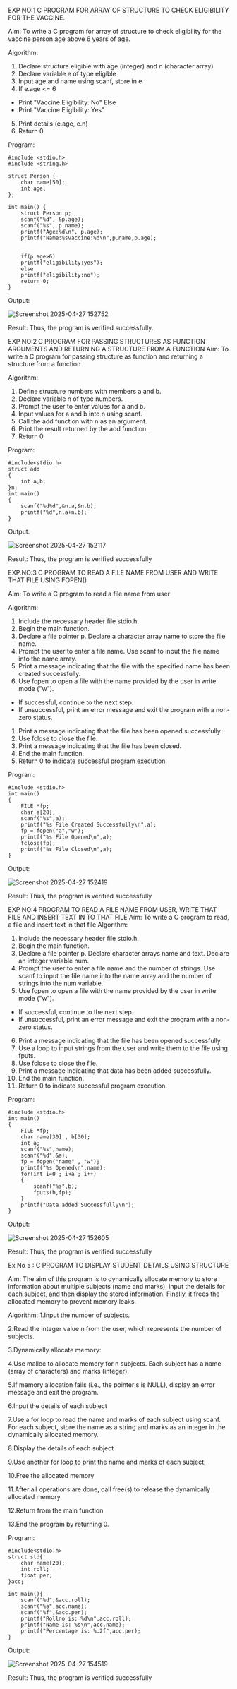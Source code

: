 EXP NO:1 C PROGRAM FOR ARRAY OF STRUCTURE TO CHECK ELIGIBILITY FOR THE VACCINE.

Aim:
To write a C program for array of structure to check eligibility for the vaccine person age above 6 years of age.

Algorithm:
1.	Declare structure eligible with age (integer) and n (character array)
2.	Declare variable e of type eligible
3.	Input age and name using scanf, store in e
4.	If e.age <= 6
-	Print "Vaccine Eligibility: No"
Else
-	Print "Vaccine Eligibility: Yes"
5.	Print details (e.age, e.n)
6.	Return 0
 
Program:
```
#include <stdio.h>
#include <string.h>

struct Person {
    char name[50];
    int age;
};

int main() {
    struct Person p;
    scanf("%d", &p.age);
    scanf("%s", p.name);
    printf("Age:%d\n", p.age);
    printf("Name:%svaccine:%d\n",p.name,p.age);
    
   
    if(p.age>6)
    printf("eligibility:yes");
    else
    printf("eligibility:no");
    return 0;
}
```

Output:

![Screenshot 2025-04-27 152752](https://github.com/user-attachments/assets/44b2eaac-3284-44c8-a902-da1e7fbf8b76)


Result:
Thus, the program is verified successfully. 



EXP NO:2 C PROGRAM FOR PASSING STRUCTURES AS FUNCTION ARGUMENTS AND RETURNING A STRUCTURE FROM A FUNCTION
Aim:
To write a C program for passing structure as function and returning a structure from a function

Algorithm:
1.	Define structure numbers with members a and b.
2.	Declare variable n of type numbers.
3.	Prompt the user to enter values for a and b.
4.	Input values for a and b into n using scanf.
5.	Call the add function with n as an argument.
6.	Print the result returned by the add function.
7.	Return 0
 
Program:

```
#include<stdio.h>
struct add
{
    int a,b;
}n;
int main()
{
    scanf("%d%d",&n.a,&n.b);
    printf("%d",n.a+n.b);
}
```

Output:


![Screenshot 2025-04-27 152117](https://github.com/user-attachments/assets/1e8adc3d-0478-4b66-a77f-ef205dc5540d)





Result:
Thus, the program is verified successfully


 
EXP.NO:3 C PROGRAM TO READ A FILE NAME FROM USER AND WRITE THAT FILE USING FOPEN()

Aim:
To write a C program to read a file name from user

Algorithm:
1.	Include the necessary header file stdio.h.
2.	Begin the main function.
3.	Declare a file pointer p.
Declare a character array name to store the file name.
4.	Prompt the user to enter a file name.
Use scanf to input the file name into the name array.
5.	Print a message indicating that the file with the specified name has been created successfully.
6.	Use fopen to open a file with the name provided by the user in write mode ("w").
-	If successful, continue to the next step.
-	If unsuccessful, print an error message and exit the program with a non-zero status.
1.	Print a message indicating that the file has been opened successfully.
2.	Use fclose to close the file.
3.	Print a message indicating that the file has been closed.
4.	End the main function.
5.	Return 0 to indicate successful program execution.
 
Program:

```
#include <stdio.h>
int main()
{
    FILE *fp;
    char a[20];
    scanf("%s",a);
    printf("%s File Created Successfully\n",a);
    fp = fopen("a","w");
    printf("%s File Opened\n",a);
    fclose(fp);
    printf("%s File Closed\n",a);
}
```




Output:


![Screenshot 2025-04-27 152419](https://github.com/user-attachments/assets/abf2d53f-8073-4508-b683-2c7a44538a8a)


Result:
Thus, the program is verified successfully
 


EXP NO:4   PROGRAM TO READ A FILE NAME FROM USER, WRITE THAT FILE AND INSERT TEXT IN TO THAT FILE
Aim:
To write a C program to read, a file and insert text in that file
Algorithm:
1.	Include the necessary header file stdio.h.
2.	Begin the main function.
3.	Declare a file pointer p.
Declare character arrays name and text. Declare an integer variable num.
4.	Prompt the user to enter a file name and the number of strings.
Use scanf to input the file name into the name array and the number of strings into the num variable.
5.	Use fopen to open a file with the name provided by the user in write mode ("w").
-	If successful, continue to the next step.
-	If unsuccessful, print an error message and exit the program with a non-zero status.
6.	Print a message indicating that the file has been opened successfully.
1.	Use a loop to input strings from the user and write them to the file using fputs.
2.	Use fclose to close the file.
3.	Print a message indicating that data has been added successfully.
4.	End the main function.
5.	Return 0 to indicate successful program execution.
 
Program:
```
#include <stdio.h>
int main()
{
    FILE *fp;
    char name[30] , b[30];
    int a;
    scanf("%s",name);
    scanf("%d",&a);
    fp = fopen("name" , "w");
    printf("%s Opened\n",name);
    for(int i=0 ; i<a ; i++)
    {
        scanf("%s",b);
        fputs(b,fp);
    }
    printf("Data added Successfully\n");
}
```

Output:


![Screenshot 2025-04-27 152605](https://github.com/user-attachments/assets/ca8cc7ab-d94a-410f-91a6-3077afbf6fcd)


Result:
Thus, the program is verified successfully



Ex No 5 : C PROGRAM TO DISPLAY STUDENT DETAILS USING STRUCTURE

Aim:
The aim of this program is to dynamically allocate memory to store information about multiple subjects (name and marks), input the details for each subject, and then display the stored information. Finally, it frees the allocated memory to prevent memory leaks.

Algorithm:
1.Input the number of subjects.

2.Read the integer value n from the user, which represents the number of subjects.

3.Dynamically allocate memory:

4.Use malloc to allocate memory for n subjects. Each subject has a name (array of characters) and marks (integer).

5.If memory allocation fails (i.e., the pointer s is NULL), display an error message and exit the program.

6.Input the details of each subject

7.Use a for loop to read the name and marks of each subject using scanf. For each subject, store the name as a string and marks as an integer in the dynamically allocated memory.

8.Display the details of each subject

9.Use another for loop to print the name and marks of each subject.

10.Free the allocated memory

11.After all operations are done, call free(s) to release the dynamically allocated memory.

12.Return from the main function

13.End the program by returning 0.

Program:

```
#include<stdio.h>
struct std{
    char name[20];
    int roll;
    float per;
}acc;

int main(){
    scanf("%d",&acc.roll);
    scanf("%s",acc.name);
    scanf("%f",&acc.per);
    printf("Rollno is: %d\n",acc.roll);
    printf("Name is: %s\n",acc.name);
    printf("Percentage is: %.2f",acc.per);
}
```
Output:

![Screenshot 2025-04-27 154519](https://github.com/user-attachments/assets/62fbba22-19bd-467c-b779-706848656517)

Result:
Thus, the program is verified successfully
